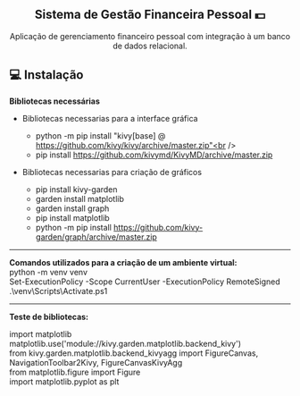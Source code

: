 
<span align="center">

##  Sistema de Gestão Financeira Pessoal 💵

</span>

<p align="center">
  Aplicação de gerenciamento financeiro pessoal com integração à um banco de dados
relacional.
  



## 💻 Instalação
<strong>Bibliotecas necessárias</strong><br />
+ Bibliotecas necessarias para a interface gráfica<br />
  - python -m pip install "kivy[base] @ https://github.com/kivy/kivy/archive/master.zip"<br />
  - pip install https://github.com/kivymd/KivyMD/archive/master.zip<br />

+ Bibliotecas necessarias para criação de gráficos<br />
  - pip install kivy-garden<br />
  - garden install matplotlib
  - garden install graph<br />
  - pip install matplotlib<br />
  - python -m pip install https://github.com/kivy-garden/graph/archive/master.zip<br />

___



<strong>Comandos utilizados para a criação de um ambiente virtual:</strong><br />
python -m venv venv<br />
Set-ExecutionPolicy -Scope CurrentUser -ExecutionPolicy RemoteSigned<br />
.\venv\Scripts\Activate.ps1<br />

___

</p>
<strong>Teste de bibliotecas:</strong><br />

import matplotlib<br />
matplotlib.use('module://kivy.garden.matplotlib.backend_kivy')<br />
from kivy.garden.matplotlib.backend_kivyagg import FigureCanvas, NavigationToolbar2Kivy, FigureCanvasKivyAgg<br />
from matplotlib.figure import Figure<br />
import matplotlib.pyplot as plt<br />
